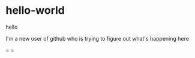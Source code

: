 # hello-world

hello 

I'm a new user of github who is trying to figure out what's happening here

= =

